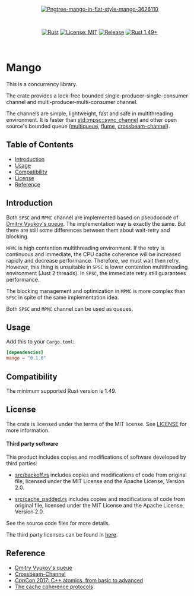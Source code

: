 <p align="center">
  <a href='https://postimg.cc/1gBgL2MX' target='_blank'>
    <img src='https://i.postimg.cc/1gBgL2MX/Pngtree-mango-in-flat-style-mango-3626110.png' border='0' alt='Pngtree-mango-in-flat-style-mango-3626110'/>
  </a>
</p>
<br/>
<p align="center">
  <a href="https://github.com/tqtrungse/mango/actions/workflows/rust.yml"><img src="https://github.com/tqtrungse/mango/actions/workflows/rust.yml/badge.svg?branch=master" alt="Rust"></a>
  <a href="https://opensource.org/licenses/MIT"><img src="https://img.shields.io/badge/License-MIT-yellow.svg" alt="License: MIT"></a>
  <a href="https://github.com/tqtrungse/mango"><img src="https://img.shields.io/github/v/release/tqtrungse/mango" alt="Release"></a>
  <a href="https://www.rust-lang.org"><img src="https://img.shields.io/badge/rust-1.49+-lightgray.svg" alt="Rust 1.49+"></a>
</p>
<br/>

# Mango

This is a concurrency library.<br />

The crate provides a lock-free bounded single-producer-single-consumer channel and
multi-producer-multi-consumer channel.<br />

The channels are simple, lightweight, fast and safe in multithreading environment.
It is faster than [std::mpsc::sync_channel](https://github.com/rust-lang/rust/tree/master/library/std/src/sync/mpsc) 
and other open source's bounded queue ([multiqueue](https://github.com/schets/multiqueue), [flume](https://github.com/zesterer/flume), [crossbeam-channel](https://github.com/crossbeam-rs/crossbeam/tree/master/crossbeam-channel)). <br/>

## Table of Contents

- [Introduction](#introduction)
- [Usage](#usage)
- [Compatibility](#Compatibility)
- [License](#license)
- [Reference](#refecence)

## Introduction

Both `SPSC` and `MPMC` channel are implemented based on pseudocode of [Dmitry Vyukov's queue](https://docs.google.com/document/d/1yIAYmbvL3JxOKOjuCyon7JhW4cSv1wy5hC0ApeGMV9s/pub).
The implementation way is exactly the same. But there are still some differences between them about wait-retry and blocking.<br />

`MPMC` is high contention multithreading environment. If the retry is continuous and immediate, the CPU cache coherence
will be increased rapidly and decrease performance. Therefore, we must wait then retry.
However, this thing is unsuitable in `SPSC` is lower contention multithreading environment (Just 2 threads).
In `SPSC`, the immediate retry still guarantees performance.<br />

The blocking management and optimization in `MPMC` is more complex than `SPSC` 
in spite of the same implementation idea.<br />

Both `SPSC` and `MPMC` channel can be used as queues.<br />

## Usage

Add this to your `Cargo.toml`:
```toml
[dependencies]
mango = "0.1.0"
```

## Compatibility

The minimum supported Rust version is 1.49.

## License

The crate is licensed under the terms of the MIT
license. See [LICENSE](LICENSE) for more information.

#### Third party software

This product includes copies and modifications of software developed by third parties:

* [src/backoff.rs](src/backoff.rs) includes copies and modifications of code from original file,
  licensed under the MIT License and the Apache License, Version 2.0.

* [src/cache_padded.rs](src/cache_padded.rs) includes copies and modifications of code from original file,
  licensed under the MIT License and the Apache License, Version 2.0.

See the source code files for more details.

The third party licenses can be found in [here](https://github.com/crossbeam-rs/crossbeam/tree/master/crossbeam-utils#LICENSE).

## Reference

* [Dmitry Vyukov's queue](https://docs.google.com/document/d/1yIAYmbvL3JxOKOjuCyon7JhW4cSv1wy5hC0ApeGMV9s/pub)
* [Crossbeam-Channel](https://github.com/crossbeam-rs/crossbeam/tree/master/crossbeam-channel)
* [CppCon 2017: C++ atomics, from basic to advanced](https://www.youtube.com/watch?v=ZQFzMfHIxng)
* [The cache coherence protocols](https://www.sciencedirect.com/topics/engineering/cache-coherence)
